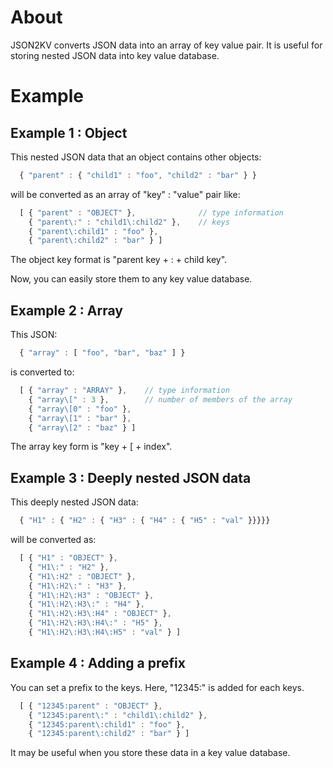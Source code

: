 
# About

JSON2KV converts JSON data into an array of key value pair.
It is useful for storing nested JSON data into key value database.

# Example

## Example 1 : Object

This nested JSON data that an object contains other objects:

```javascript
  { "parent" : { "child1" : "foo", "child2" : "bar" } }
```

will be converted as an array of "key" : "value" pair like:

```javascript
  [ { "parent" : "OBJECT" },              // type information
    { "parent\:" : "child1\:child2" },    // keys
    { "parent\:child1" : "foo" },
    { "parent\:child2" : "bar" } ]
```

The object key format is "parent key + \: + child key".

Now, you can easily store them to any key value database.

## Example 2 : Array

This JSON:

```javascript
  { "array" : [ "foo", "bar", "baz" ] }
```

is converted to:

```javascript
  [ { "array" : "ARRAY" },    // type information
    { "array\[" : 3 },        // number of members of the array
    { "array\[0" : "foo" },
    { "array\[1" : "bar" },
    { "array\[2" : "baz" } ]
```

The array key form is "key + \[ + index".

## Example 3 : Deeply nested JSON data

This deeply nested JSON data:

```javascript
  { "H1" : { "H2" : { "H3" : { "H4" : { "H5" : "val" }}}}}
```

will be converted as:

```javascript
  [ { "H1" : "OBJECT" },
    { "H1\:" : "H2" },
    { "H1\:H2" : "OBJECT" },
    { "H1\:H2\:" : "H3" },
    { "H1\:H2\:H3" : "OBJECT" },
    { "H1\:H2\:H3\:" : "H4" },
    { "H1\:H2\:H3\:H4" : "OBJECT" },
    { "H1\:H2\:H3\:H4\:" : "H5" },
    { "H1\:H2\:H3\:H4\:H5" : "val" } ]
```

## Example 4 : Adding a prefix

You can set a prefix to the keys.
Here, "12345:" is added for each keys.

```javascript
  [ { "12345:parent" : "OBJECT" },
    { "12345:parent\:" : "child1\:child2" },
    { "12345:parent\:child1" : "foo" },
    { "12345:parent\:child2" : "bar" } ]
```

It may be useful when you store these data in a key value database.

